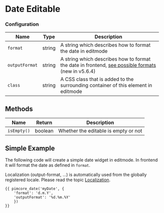 # Date Editable

### Configuration

| Name     | Type   | Description                                                                        |
|----------|--------|------------------------------------------------------------------------------------|
| `format` | string | A string which describes how to format the date in editmode                       |
| `outputFormat` | string | A string which describes how to format the date in frontend, [see possible formats](https://carbon.nesbot.com/docs/)   (new in v5.6.4)                 |
| `class`  | string | A CSS class that is added to the surrounding container of this element in editmode |

## Methods

| Name          | Return    | Description                                                            |
|---------------|-----------|------------------------------------------------------------------------|
| `isEmpty()`   | boolean   | Whether the editable is empty or not                                   |


## Simple Example

The following code will create a simple date widget in editmode. 
In frontend it will format the date as defined in `format`.

Localization (output-format, ...) is automatically used from the globally registered locale.
Please read the topic [Localization](../../06_Multi_Language_i18n/README.md).

```twig
{{ pimcore_date('myDate', {
    'format': 'd.m.Y',
    'outputFormat': '%d.%m.%Y'
    })
}}
```
